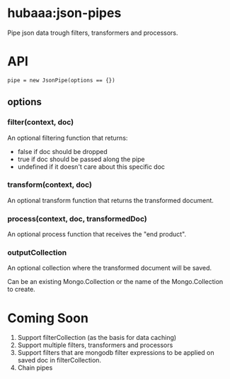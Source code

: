 # hubaaa:json-pipes

Pipe json data trough filters, transformers and processors.

# API

`pipe = new JsonPipe(options == {})`

## options

### filter(context, doc)

An optional filtering function that returns:
- false if doc should be dropped
- true if doc should be passed along the pipe
- undefined if it doesn't care about this specific doc

### transform(context, doc)

An optional transform function that returns the transformed document.

### process(context, doc, transformedDoc)

An optional process function that receives the "end product".

### outputCollection

An optional collection where the transformed document will be saved.

Can be an existing Mongo.Collection or the name of the Mongo.Collection to create.

# Coming Soon

1. Support filterCollection (as the basis for data caching)
2. Support multiple filters, transformers and processors
3. Support filters that are mongodb filter expressions to be applied on saved doc in filterCollection.
4. Chain pipes

